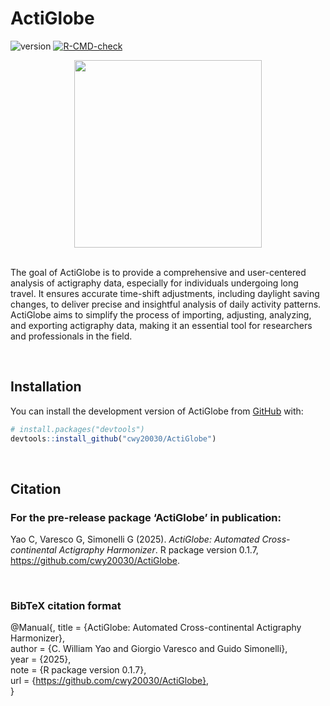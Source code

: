 # ActiGlobe

<!-- badges: start -->

![version](https://img.shields.io/badge/version-0.1.7-green)
[![R-CMD-check](https://github.com/cwy20030/ActiGlobe/actions/workflows/R-CMD-check.yaml/badge.svg)](https://github.com/cwy20030/ActiGlobe/actions/workflows/R-CMD-check.yaml)

<!-- badges: end -->
<div align="center">
  <img src="Logo.png" width="300px" />
</div>

<br>

The goal of ActiGlobe is to provide a comprehensive and user-centered
analysis of actigraphy data, especially for individuals undergoing long
travel. It ensures accurate time-shift adjustments, including daylight
saving changes, to deliver precise and insightful analysis of daily
activity patterns. ActiGlobe aims to simplify the process of importing,
adjusting, analyzing, and exporting actigraphy data, making it an
essential tool for researchers and professionals in the field.

<br>

## Installation

You can install the development version of ActiGlobe from
[GitHub](https://github.com/) with:

``` r
# install.packages("devtools")
devtools::install_github("cwy20030/ActiGlobe")
```

<br>

## Citation 
### For the pre-release package ‘ActiGlobe’ in publication:

  Yao C, Varesco G, Simonelli G (2025). _ActiGlobe: Automated Cross-continental Actigraphy Harmonizer_. R
  package version 0.1.7, <https://github.com/cwy20030/ActiGlobe>.
  
<br>

### BibTeX citation format
  @Manual{,
    title = {ActiGlobe: Automated Cross-continental Actigraphy Harmonizer},  
    author = {C. William Yao and Giorgio Varesco and Guido Simonelli},  
    year = {2025},  
    note = {R package version 0.1.7},  
    url = {https://github.com/cwy20030/ActiGlobe},  
  }
